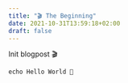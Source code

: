 ```yaml
---
title: "🎬 The Beginning"
date: 2021-10-31T13:59:18+02:00
draft: false
---
```


Init blogpost 🎬

```
echo Hello World 🦷
```
